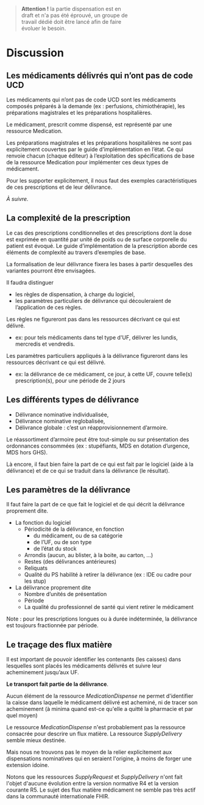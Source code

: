 <div style="width: 65%">
    <blockquote class="stu-note">
    <p>
    <b>Attention !</b> la partie dispensation est en draft et n'a pas été éprouvé, un groupe de travail dédié doit être lancé afin de faire évoluer le besoin.
    </p>
    </blockquote>
</div>

# Discussion

## Les médicaments délivrés qui n’ont pas de code UCD

Les médicaments qui n’ont pas de code UCD sont les médicaments composés préparés à la demande (ex : perfusions, chimiothérapie), les préparations magistrales et les préparations hospitalières.

Le médicament, prescrit comme dispensé, est représenté par une ressource Medication.

Les préparations magistrales et les préparations hospitalières ne sont pas explicitement couvertes par le guide d’implémentation en l’état. Ce qui renvoie chacun (chaque éditeur) à l’exploitation des spécifications de base de la ressource Medication pour implémenter ces deux types de médicament.

Pour les supporter explicitement, il nous faut des exemples caractéristiques de ces prescriptions et de leur délivrance.

*À suivre.*

## La complexité de la prescription

Le cas des prescriptions conditionnelles et des prescriptions dont la dose est exprimée en quantité par unité de poids ou de surface corporelle du patient est évoqué. Le guide d’implémentation de la prescription aborde ces éléments de complexité au travers d’exemples de base.

La formalisation de leur délivrance fixera les bases à partir desquelles des variantes pourront être envisagées.

Il faudra distinguer

- les règles de dispensation, à charge du logiciel,
- les paramètres particuliers de délivrance qui découleraient de l’application de ces règles.

Les règles ne figureront pas dans les ressources décrivant ce qui est délivré.

- ex: pour tels médicaments dans tel type d'UF, délivrer les lundis, mercredis et vendredis.

Les paramètres particuliers appliqués à la délivrance figureront dans les ressources décrivant ce qui est délivré.

- ex: la délivrance de ce médicament, ce jour, à cette UF, couvre telle(s) prescription(s), pour une période de 2 jours

## Les différents types de délivrance

- Délivrance nominative individualisée,
- Délivrance nominative reglobalisée,
- Délivrance globale : c’est un réapprovisionnement d’armoire.

Le réassortiment d’armoire peut être tout-simple ou sur présentation des ordonnances consommées (ex : stupéfiants, MDS en dotation d’urgence, MDS hors GHS).

Là encore, il faut bien faire la part de ce qui est fait par le logiciel (aide à la délivrance) et de ce qui se traduit dans la délivrance (le résultat).

## Les paramètres de la délivrance

Il faut faire la part de ce que fait le logiciel et de qui décrit la délivrance proprement dite.

- La fonction du logiciel
  - Périodicité de la délivrance, en fonction
    - du médicament, ou de sa catégorie
    - de l’UF, ou de son type
    - de l’état du stock
  - Arrondis (aucun, au blister, à la boite, au carton, ...)
  - Restes (des délivrances antérieures)
  - Reliquats
  - Qualité du PS habilité à retirer la délivrance (ex : IDE ou cadre pour les stup)
- La délivrance proprement dite
  - Nombre d’unités de présentation
  - Période
  - La qualité du professionnel de santé qui vient retirer le médicament

Note : pour les prescriptions longues ou à durée indéterminée, la délivrance est toujours fractionnée par période.

## Le traçage des flux matière

Il est important de pouvoir identifier les contenants (les caisses) dans lesquelles sont placés les médicaments délivrés et suivre leur acheminement jusqu’aux UF.

**Le transport fait partie de la délivrance**.

Aucun élément de la ressource *MedicationDispense* ne permet d'identifier la caisse dans laquelle le médicament délivré est acheminé, ni de tracer son acheminement (à minima quand est-ce qu'elle a quitté la pharmacie et par quel moyen)

Le ressource *MedicationDispense* n'est probablement pas la ressource consacrée pour descrire un flux matière. La ressource *SupplyDelivery* semble mieux destinée.

Mais nous ne trouvons pas le moyen de la relier explicitement aux dispensations nominatives qui en seraient l'origine, à moins de forger une extension idoine.

Notons que les ressources *SupplyRequest* et *SupplyDelivery* n'ont fait l'objet d'aucune évolution entre la version normative R4 et la version courante R5. Le sujet des flux matière médicament ne semble pas très actif dans la communauté internationale FHIR.
